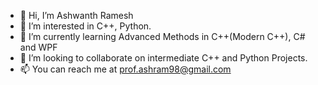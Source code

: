 - 👋 Hi, I’m Ashwanth Ramesh
- 👀 I’m interested in C++, Python. 
- 🌱 I’m currently learning Advanced Methods in C++(Modern C++), C# and WPF
- 💞️ I’m looking to collaborate on intermediate C++ and Python Projects.
- 📫 You can reach me at prof.ashram98@gmail.com

<!---
AshRam98/AshRam98 is a ✨ special ✨ repository because its `README.md` (this file) appears on your GitHub profile.
You can click the Preview link to take a look at your changes.
--->
